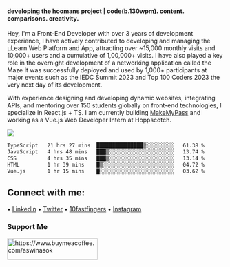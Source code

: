 #### developing the hoomans project | code(b.130wpm). content. comparisons. creativity.

<p>Hey, I'm a Front-End Developer with over 3 years of development experience, I have actively contributed to developing and managing the µLearn Web Platform and App, attracting over ~15,000 monthly visits and 10,000+ users and a cumulative of 1,00,000+ visits. I have also played a key role in the overnight development of a networking application called the Maze It was successfully deployed and used by 1,000+ participants at major events such as the IEDC Summit 2023 and Top 100 Coders 2023 the very next day of its development.

With experience designing and developing dynamic websites, integrating APIs, and mentoring over 150 students globally on front-end technologies, I specialize in React.js + TS. I am currently building [MakeMyPass](https://makemypass.com/) and working as a Vue.js Web Developer Intern at Hoppscotch.<p>
<p>
  
<img src="https://visitor-badge.laobi.icu/badge?page_id=aswinasok"/></p>

<!--START_SECTION:waka-->

```txt
TypeScript   21 hrs 27 mins  ███████████████▒░░░░░░░░░   61.38 %
JavaScript   4 hrs 48 mins   ███▒░░░░░░░░░░░░░░░░░░░░░   13.74 %
CSS          4 hrs 35 mins   ███▒░░░░░░░░░░░░░░░░░░░░░   13.14 %
HTML         1 hr 39 mins    █▒░░░░░░░░░░░░░░░░░░░░░░░   04.72 %
Vue.js       1 hr 15 mins    █░░░░░░░░░░░░░░░░░░░░░░░░   03.62 %
```

<!--END_SECTION:waka-->

<h2 align="left">Connect with me:</h2>

• [LinkedIn](https://www.linkedin.com/in/-aswinasok) • [Twitter](https://www.twitter.com/_aswin_asok_) • [10fastfingers](https://10fastfingers.com/user/2183335/) • [Instagram](https://www.instagram.com/_aswin_asok_)

<!-- <img src="https://mulearn.org/embed/rank/aswinasok@mulearn" height="400px"></img> -->
<h3 align="left">Support Me</h3>
<p><a href="https://www.buymeacoffee.com/aswinasok"> <img align="left" src="https://cdn.buymeacoffee.com/buttons/v2/default-yellow.png" height="50" width="210" alt="https://www.buymeacoffee.com/aswinasok" /></a></p><br><br>



